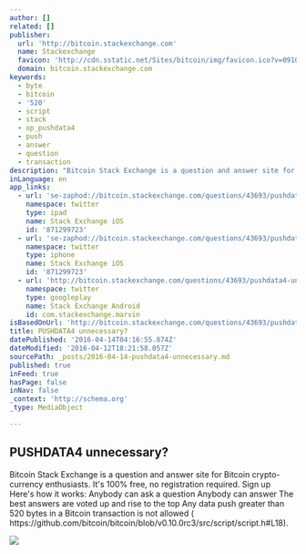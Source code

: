 ```yaml
---
author: []
related: []
publisher:
  url: 'http://bitcoin.stackexchange.com'
  name: Stackexchange
  favicon: 'http://cdn.sstatic.net/Sites/bitcoin/img/favicon.ico?v=0910168c5c65'
  domain: bitcoin.stackexchange.com
keywords:
  - byte
  - bitcoin
  - '520'
  - script
  - stack
  - op_pushdata4
  - push
  - answer
  - question
  - transaction
description: "Bitcoin Stack Exchange is a question and answer site for Bitcoin crypto-currency enthusiasts. It's 100% free, no registration required. Sign up Here's how it works: Anybody can ask a question Anybody can answer The best answers are voted up and rise to the top Any data push greater than 520 bytes in a Bitcoin transaction is not allowed ( https://github.com/bitcoin/bitcoin/blob/v0.10.0rc3/src/script/script.h#L18)."
inLanguage: en
app_links:
  - url: 'se-zaphod://bitcoin.stackexchange.com/questions/43693/pushdata4-unnecessary'
    namespace: twitter
    type: ipad
    name: Stack Exchange iOS
    id: '871299723'
  - url: 'se-zaphod://bitcoin.stackexchange.com/questions/43693/pushdata4-unnecessary'
    namespace: twitter
    type: iphone
    name: Stack Exchange iOS
    id: '871299723'
  - url: 'http://bitcoin.stackexchange.com/questions/43693/pushdata4-unnecessary'
    namespace: twitter
    type: googleplay
    name: Stack Exchange Android
    id: com.stackexchange.marvin
isBasedOnUrl: 'http://bitcoin.stackexchange.com/questions/43693/pushdata4-unnecessary'
title: PUSHDATA4 unnecessary?
datePublished: '2016-04-14T04:16:55.874Z'
dateModified: '2016-04-12T18:21:58.057Z'
sourcePath: _posts/2016-04-14-pushdata4-unnecessary.md
published: true
inFeed: true
hasPage: false
inNav: false
_context: 'http://schema.org'
_type: MediaObject

---
```

<article style=""><h1>PUSHDATA4 unnecessary?</h1><p>Bitcoin Stack Exchange is a question and answer site for Bitcoin crypto-currency enthusiasts. It's 100% free, no registration required. Sign up Here's how it works: Anybody can ask a question Anybody can answer The best answers are voted up and rise to the top Any data push greater than 520 bytes in a Bitcoin transaction is not allowed ( https://github.com/bitcoin/bitcoin/blob/v0.10.0rc3/src/script/script.h#L18).</p><img src="http://cdn.sstatic.net/Sites/bitcoin/img/apple-touch-icon.png?v=a43e5a337e6b&amp;a" /></article>